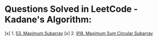 # Questions Solved in LeetCode - Kadane's Algorithm:

[x] 1. [53. Maximum Subarray](https://leetcode.com/problems/maximum-subarray/)
[x] 2. [918. Maximum Sum Circular Subarray](https://leetcode.com/problems/maximum-sum-circular-subarray/)
